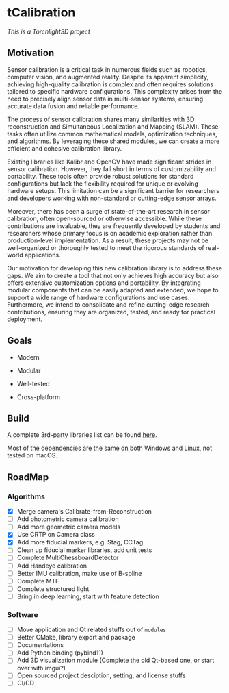 tCalibration
===

_This is a Torchlight3D project_

## Motivation

Sensor calibration is a critical task in numerous fields such as robotics, computer vision, and augmented reality. Despite its apparent simplicity, achieving high-quality calibration is complex and often requires solutions tailored to specific hardware configurations. This complexity arises from the need to precisely align sensor data in multi-sensor systems, ensuring accurate data fusion and reliable performance.

The process of sensor calibration shares many similarities with 3D reconstruction and Simultaneous Localization and Mapping (SLAM). These tasks often utilize common mathematical models, optimization techniques, and algorithms. By leveraging these shared modules, we can create a more efficient and cohesive calibration library.

Existing libraries like Kalibr and OpenCV have made significant strides in sensor calibration. However, they fall short in terms of customizability and portability. These tools often provide robust solutions for standard configurations but lack the flexibility required for unique or evolving hardware setups. This limitation can be a significant barrier for researchers and developers working with non-standard or cutting-edge sensor arrays.

Moreover, there has been a surge of state-of-the-art research in sensor calibration, often open-sourced or otherwise accessible. While these contributions are invaluable, they are frequently developed by students and researchers whose primary focus is on academic exploration rather than production-level implementation. As a result, these projects may not be well-organized or thoroughly tested to meet the rigorous standards of real-world applications.

Our motivation for developing this new calibration library is to address these gaps. We aim to create a tool that not only achieves high accuracy but also offers extensive customization options and portability. By integrating modular components that can be easily adapted and extended, we hope to support a wide range of hardware configurations and use cases. Furthermore, we intend to consolidate and refine cutting-edge research contributions, ensuring they are organized, tested, and ready for practical deployment.


## Goals

+ Modern

+ Modular

+ Well-tested

+ Cross-platform

## Build

A complete 3rd-party libraries list can be found [here](dependencies.md).

Most of the dependencies are the same on both Windows and Linux, not tested on macOS.

## RoadMap

### Algorithms

+ [x] Merge camera's Calibrate-from-Reconstruction
+ [ ] Add photometric camera calibration
+ [ ] Add more geometric camera models
+ [x] Use CRTP on Camera class
+ [x] Add more fiducial markers, e.g. Stag, CCTag
+ [ ] Clean up fiducial marker libraries, add unit tests
+ [ ] Complete MultiChessboardDetector
+ [ ] Add Handeye calibration
+ [ ] Better IMU calibration, make use of B-spline
+ [ ] Complete MTF
+ [ ] Complete structured light
+ [ ] Bring in deep learning, start with feature detection

### Software

+ [ ] Move application and Qt related stuffs out of `modules`
+ [ ] Better CMake, library export and package
+ [ ] Documentations
+ [ ] Add Python binding (pybind11)
+ [ ] Add 3D visualization module (Complete the old Qt-based one, or start over with imgui?)
+ [ ] Open sourced project desciption, setting, and license stuffs
+ [ ] CI/CD
